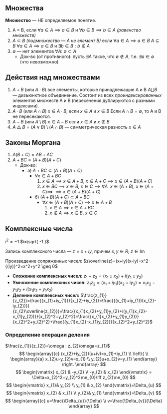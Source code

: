 ## Множества

**Множество** — НЕ определяемое понятие. 

1. A = B,  если $\forall a \in A\implies a\in B$ и $\forall b\in B\implies b\in A$ _(равенство множеств)_
2. $A\subset B$ _(подмножество — A не элемент B)_  если  $\forall a\in A\implies a \in B$
   $A \subseteq B$   $\forall a \in A \implies a\in B$ и $\exists b\in B: b\not\in A$ 
3. $\emptyset$ —  нет элементов $\forall A:\ \emptyset \subset A$ 
   - Док-во (от противного): пусть $\exists A$ такое, что $\emptyset \not\in A$, т.е. $\exists a\in \emptyset$ (что невозможно)

## Действия над множествами

1. $A + B$  (или $A \cdot B$) все элементы, которые принадлежащие A и B
   $A \bigsqcup B$ — дизъюнктное объединение. Состоит из всех _проиндексированных_ элементов множеств A и B (пересечения дублируются с разными индексами). 
2. $A\cdot B$ (или $A \cap B$)   $x \in A\cdot B$, если $x \in A$ и $x\in B$
	   Если $A\cap B=\emptyset$, то A и B не пересекаются.
3. $A- B$ (или $A \setminus B$) $x\in A-B$ если $x\in A$ и $x\not\in B$ 
4. $A \bigtriangleup  B=(A\lor B) \setminus (A\cap B)$  — симметрическая разность $x\in A$
## Законы Моргана

1. $A(B+C)=AB+AC$
2. $A+BC= (A+B)(A+C)$ 
   - Док-во:
     - a) $A+BC\subset(A+B)(A+C)$
		  - $\forall x \in A +BC$
			   1) $x \in A \implies x\in A+B, \ x\in A+C \implies x \in(A+B)(A+C)$
			   2) $x\in BC\implies x\in B, \ x\in C \implies \forall A \ \ x\in(A+B), \ x\in(A+C) \implies$
			      $\implies x \in (A+B)(A+C)$
		- б) $(A+B)(A+C)\subset A+BC$
	      - $\forall x\in (A+B)(A+C)\implies x\in A+B$ 
	        1) $x\in A\implies x\in A+BC$
	        2) $x\not\in A\implies x\in B, \ x\in C$
## Комплексные числа

$i^2=-1$
$i=\sqrt{ -1 }$

Запись комплексного числа — $z = x+iy$, причем $x,y\in R;\ z\in \mathrm{Im}$

Произведение сопряженных чисел:
$z\overline{z}=(x+iy)(x-iy)=x^2-{(iy)}^2=x^2+y^2 \geq 0$

- **Сложение комплексных чисел:** $z_{1}+z_{2}=(x_{1}\pm x_{2})+i(y_{1}\pm y_{2})$
- **Умножение комплексных чисел:** $z_{1}z_{2}=(x_{1}+iy_{1})(x_{2}+iy_{2})=x_{1}x_{2}-y_{1}y_{2}+i(x_{1}y_{2}+y_{1}x_{2})$
- **Деление комплексных чисел:** $\frac{z_{1}}{z_{2}}=\frac{{x_{1}+iy_{1}}}{x_{2}+iy_{2}}=\frac{{(x_{1}+iy_{1})(x_{2}-iy_{2})}}{z_{2}\overline{z_{2}}}=\frac{{x_{1}x_{2}+y_{1}y_{2}+i(y_{1}x_{2}-x_{1}y_{2})}}{x_{2}^2+y_{2}^2}=\frac{{x_{1}x_{2}+y_{1}y_{2}}}{x_{2}^2+y_{2}^2}+\frac{{y_{1}x_{2}-x_{1}y_{2}}}{x_{2}^2+y_{2}^2}$ 
### Определение операции деления
$\frac{z_{1}}{z_{2}}=\omega : z_{2}\omega=z_{1}$ 
$$
\begin{array}{c}
(x_{2}+iy_{2})(u+iv)=x_{1}+iy_{1} \\
\left\{ \\
\begin{array}{a}
x_{2}u-y_{2}v=x_{1} \\
y_{2}u+x_{2}v=y_{1}
\end{array}
\right.
\end{array}
$$
$$
\begin{vmatrix}
x_{2} & -y_{2}  \\
-y_{2} & x_{2}
\end{vmatrix} 
= \Delta=x_{2}^2+y_{2}^2\ne_{0}\iff z_{2}\ne_{0} $$
$$
\begin{vmatrix}
x_{1}& y_{2} \\
y_{1} & x_{2}
\end{vmatrix}=\Delta_{u} 
$$
$$
\begin{vmatrix}
x_{2} & x_{1} \\
y_{2}& y_{1}
\end{vmatrix}=\Delta_{v}
$$
$$
\begin{array}{c}
u=\frac{\Delta_{u}}{\Delta} \\
v=\frac{\Delta_{v}}{\Delta}
\end{array}
$$

